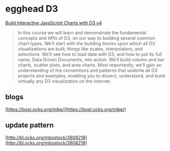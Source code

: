 # egghead D3

[Build Interactive JavaScript Charts with D3 v4](https://egghead.io/courses/build-interactive-javascript-charts-with-d3-v4)

> In this course we will learn and demonstrate the fundamental concepts and APIs of D3, on our way to building several common chart types. We’ll start with the building blocks upon which all D3 visualizations are built; things like scales, interpolators, and selections. We’ll see how to load data with D3, and how to put its full name, Data Driven Documents, into action. We’ll build column and bar charts, scatter plots, and area charts. Most importantly, we’ll gain an understanding of the conventions and patterns that underlie all D3 projects and examples, enabling you to dissect, understand, and build virtually any D3 visualization on the internet.



## blogs

[https://bost.ocks.org/mike/](https://bost.ocks.org/mike/)

## update pattern

[http://bl.ocks.org/mbostock/3808218](http://bl.ocks.org/mbostock/3808218)